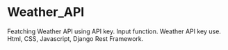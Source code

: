 # Weather_API
Featching Weather API using API key.
Input function.
Weather API key use.
Html, CSS, Javascript, Django Rest Framework.
